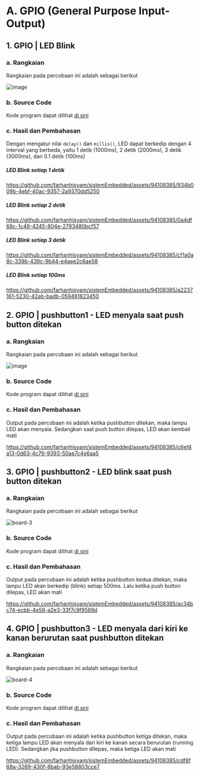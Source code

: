 # A. GPIO (General Purpose Input-Output)

## 1. GPIO | LED Blink

### a. Rangkaian
Rangkaian pada percobaan ini adalah sebagai berikut

![image](https://github.com/farhanhisyam/sistemEmbedded/assets/94108385/05bc96b4-6c4e-4b25-a56e-471421ace2af)

### b. Source Code
Kode program dapat dilihat <a href="1.%20LED%20blink/led_blink/led_blink.ino">di sini</a>

### c. Hasil dan Pembahasan
Dengan mengatur nilai `delay()` dan `millis()`, LED dapat berkedip dengan 4 interval yang berbeda, yaitu 1 detik (1000ms), 2 detik (2000ms), 3 detik (3000ms), dan 0.1 detik (100ms)

##### LED Blink setiap 1 detik
https://github.com/farhanhisyam/sistemEmbedded/assets/94108385/934b009b-4ebf-40ac-9357-2a9370dd5250

##### LED Blink setiap 2 detik
https://github.com/farhanhisyam/sistemEmbedded/assets/94108385/0a4df68c-1c49-4245-804e-2793480bcf57

##### LED Blink setiap 3 detik
https://github.com/farhanhisyam/sistemEmbedded/assets/94108385/cf1a0a8c-339b-439c-9b44-e4aee2c6ae58

##### LED Blink setiap 100ms
https://github.com/farhanhisyam/sistemEmbedded/assets/94108385/a2237161-5230-42ab-badb-059481823450


## 2. GPIO | pushbutton1 - LED menyala saat push button ditekan

### a. Rangkaian
Rangkaian pada percobaan ini adalah sebagai berikut

![image](https://github.com/farhanhisyam/sistemEmbedded/assets/94108385/05bc96b4-6c4e-4b25-a56e-471421ace2af)

### b. Source Code
Kode program dapat dilihat <a href="2.%20mengendalikan%20led%20menggunakan%20push%20button/gpio_2/gpio_2.ino">di sini</a>

### c. Hasil dan Pembahasan
Output pada percobaan ini adalah ketika pushbutton ditekan, maka lampu LED akan menyala. Sedangkan saat push button dilepas, LED akan kembali mati

https://github.com/farhanhisyam/sistemEmbedded/assets/94108385/c6ef4a13-0d63-4c76-9393-50ae7c4e6aa5


## 3. GPIO | pushbutton2 - LED blink saat push button ditekan

### a. Rangkaian
Rangkaian pada percobaan ini adalah sebagai berikut

![board-3](https://github.com/farhanhisyam/sistemEmbedded/assets/94108385/39793e78-e7ff-4305-83a4-775ce0f7ef80)

### b. Source Code
Kode program dapat dilihat <a href="3.%20Tambahkan%201%20LED%20dan%201%20push%20button%20pada%20rangkaian%2C%20blink%20setiap%20500ms/gpio_3/gpio_3.ino">di sini</a>

### c. Hasil dan Pembahasan
Output pada percobaan ini adalah ketika pushbutton kedua ditekan, maka lampu LED akan berkedip (blink) setiap 500ms. Lalu ketika push button dilepas, LED akan mati

https://github.com/farhanhisyam/sistemEmbedded/assets/94108385/ac34bc74-ecbb-4e58-a2e3-33f7c9f9569d


## 4. GPIO | pushbutton3 - LED menyala dari kiri ke kanan berurutan saat pushbutton ditekan

### a. Rangkaian
Rangkaian pada percobaan ini adalah sebagai berikut

![board-4](https://github.com/farhanhisyam/sistemEmbedded/assets/94108385/918f3bf9-c527-4781-9d29-8f51ffb01928)

### b. Source Code
Kode program dapat dilihat <a href="4.%20Tambahkan%203%20LED%20dan%201%20push%20button%20pada%20rangkaian/gpio_4.1/gpio_4.1.ino">di sini</a>

### c. Hasil dan Pembahasan
Output pada percobaan ini adalah ketika pushbutton ketiga ditekan, maka ketiga lampu LED akan menyala dari kiri ke kanan secara berurutan (running LED). Sedangkan jika pushbutton dilepas, maka ketiga LED akan mati

https://github.com/farhanhisyam/sistemEmbedded/assets/94108385/cdf8f68a-3269-430f-8bab-93e58803cce7


